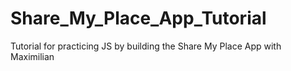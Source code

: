 # Share_My_Place_App_Tutorial
 Tutorial for practicing JS by building the Share My Place App with Maximilian
